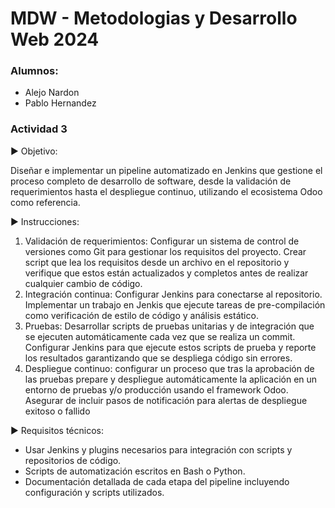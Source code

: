 # MDW - Metodologias y Desarrollo Web 2024

### Alumnos:
- Alejo Nardon
- Pablo Hernandez

### Actividad 3
▶️ Objetivo:

Diseñar e implementar un pipeline automatizado en Jenkins que gestione el proceso completo de desarrollo de software, desde la validación de requerimientos hasta el despliegue continuo, utilizando el ecosistema Odoo como referencia.

▶️ Instrucciones:
1. Validación de requerimientos: Configurar un sistema de control de versiones como Git para gestionar los requisitos del proyecto. Crear script que lea los requisitos desde un archivo en el repositorio y verifique que estos están actualizados y completos antes de realizar cualquier cambio de código.
2. Integración continua: Configurar Jenkins para conectarse al repositorio. Implementar un trabajo en Jenkis que ejecute tareas de pre-compilación como verificación de estilo de código y análisis estático.
3. Pruebas: Desarrollar scripts de pruebas unitarias y de integración que se ejecuten automáticamente cada vez que se realiza un commit. Configurar Jenkins para que ejecute estos scripts de prueba y reporte los resultados garantizando que se despliega código sin errores.
4. Despliegue continuo: configurar un proceso que tras la aprobación de las pruebas prepare y despliegue automáticamente la aplicación en un entorno de pruebas y/o producción usando el framework Odoo. Asegurar de incluir pasos de notificación para alertas de despliegue exitoso o fallido

▶️ Requisitos técnicos:
- Usar Jenkins y plugins necesarios para integración con scripts y repositorios de código.
- Scripts de automatización escritos en Bash o Python.
- Documentación detallada de cada etapa del pipeline incluyendo configuración y scripts utilizados.
